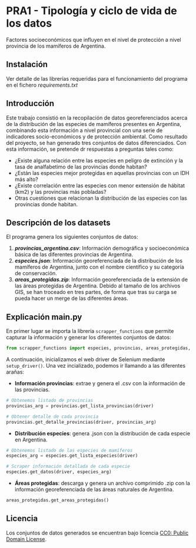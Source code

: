 # PRA1 - Tipología y ciclo de vida de los datos
Factores socioeconómicos que influyen en el nivel de protección a nivel provincia de los mamíferos de Argentina.

## Instalación

Ver detalle de las librerías requeridas para el funcionamiento del programa en el fichero *requirements.txt*

## Introducción

Este trabajo consistió en la recopilación de datos georeferenciados acerca de la distribución de las especies de mamíferos presentes en Argentina, combinando esta información a nivel provincial con una serie de indicadores socio-económicos y de protección ambiental. Como resultado del proyecto, se han generado tres conjuntos de datos diferenciados. Con esta información, se pretende dr respuestas a preguntas tales como:

- ¿Existe alguna relación entre las especies en peligro de extinción y la tasa de analfabetimo de las provincias donde habitan?
- ¿Están las especies mejor protegidas en aquellas provincias con un IDH más alto?
- ¿Existe correlación entre las especies con menor extensión de hábitat (km2) y las provincias más pobladas?
- Otras cuestiones que relacionan la distribución de las especies con las provincias donde habitan.


## Descripción de los datasets

El programa genera los siguientes conjuntos de datos:

1. ***provincias_argentina.csv***: Información demográfica y socioeconómica básica de las diferentes provincias de Argentina.
2. ***especies.json***: Información georeferenciada de la distribución de los mamíferos de Argentina, junto con el nombre científico y su categoría de conservación.
3. ***areas_protegidas.zip***: Información georeferenciada de la extensión de las áreas protegidas de Argentina. Debido al tamaño de los archivos GIS, se han troceado en tres partes, de forma que tras su carga se pueda hacer un merge de las diferentes áreas.

## Explicación main.py

En primer lugar se importa la librería ``scrapper_functions`` que permite capturar la información y generar los diferentes conjuntos de datos:

````python
from scrapper_functions import especies, provincias, areas_protegidas, setup_driver
````

A continuación, inicializamos el web driver de Selenium mediante `setup_driver()`. Una vez incializado, podemos ir llamando a las diferentes arañas:

- **Información provincias**: extrae y genera el .csv con la información de las provincias.

````python
# Obtenemos listado de provincias
provincias_arg = provincias.get_lista_provincias(driver)

# Obtener detalle de cada provincia
provincias.get_detalle_provincias(driver, provincias_arg)
````

- **Distribución especies**: genera .json con la distribución de cada especie en Argentina.

````python
# Obtenemos listado de las especies de mamíferos
especies_arg = especies.get_lista_especies(driver)

# Scraper información detallada de cada especie
especies.get_datos(driver, especies_arg)
````

- **Áreas protegidas**: descarga y genera un archivo comprimido .zip con la información georeferenciada de las áreas naturales de Argentina.

````python
areas_protegidas.get_areas_protegidas()
````

## Licencia

Los conjuntos de datos generados se encuentran bajo licencia [CC0: Public Domain License](https://creativecommons.org/share-your-work/public-domain/cc0/).
